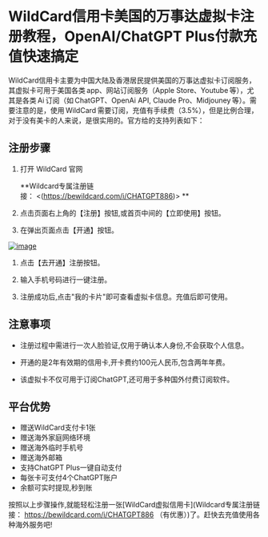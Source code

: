 # WildCard信用卡美国的万事达虚拟卡注册教程，OpenAI/ChatGPT Plus付款充值快速搞定

WildCard信用卡主要为中国大陆及香港居民提供美国的万事达虚拟卡订阅服务，其虚拟卡可用于美国各类 app、网站订阅服务（Apple Store、Youtube 等），尤其是各类 Ai 订阅（如 ChatGPT、OpenAi API, Claude Pro、Midjouney 等）。需要注意的是，使用 WildCard 需要订阅，充值有手续费（3.5%），但是比例合理，对于没有美卡的人来说，是很实用的。官方给的支持列表如下：

## 注册步骤

1.  打开 WildCard 官网

    **Wildcard专属注册链接： <(https://bewildcard.com/i/CHATGPT886)> **
2.  点击页面右上角的【注册】按钮,或首页中间的【立即使用】按钮。



1.  在弹出页面点击【开通】按钮。

[![image](https://private-user-images.githubusercontent.com/177536994/363452515-92cb7dcd-0fbb-4a67-b7db-717de5c26462.png "image")](https://private-user-images.githubusercontent.com/177536994/363452515-92cb7dcd-0fbb-4a67-b7db-717de5c26462.png?)

1.  点击【去开通】注册按钮。



1.  输入手机号码进行一键注册。


1.  注册成功后,点击"我的卡片"即可查看虚拟卡信息。充值后即可使用。


## 注意事项

*   注册过程中需进行一次人脸验证,仅用于确认本人身份,不会获取个人信息。
*   开通的是2年有效期的信用卡,开卡费约100元人民币,包含两年年费。



*   该虚拟卡不仅可用于订阅ChatGPT,还可用于多种国外付费订阅软件。

## 平台优势

*   赠送WildCard支付卡1张
*   赠送海外家庭网络环境
*   赠送海外临时手机号
*   赠送海外邮箱
*   支持ChatGPT Plus一键自动支付
*   每张卡可支付4个ChatGPT账户
*   余额可实时提现,秒到账 

按照以上步骤操作,就能轻松注册一张[WildCard虚拟信用卡](Wildcard专属注册链接： https://bewildcard.com/i/CHATGPT886 （有优惠）)了。赶快去充值使用各种海外服务吧!
